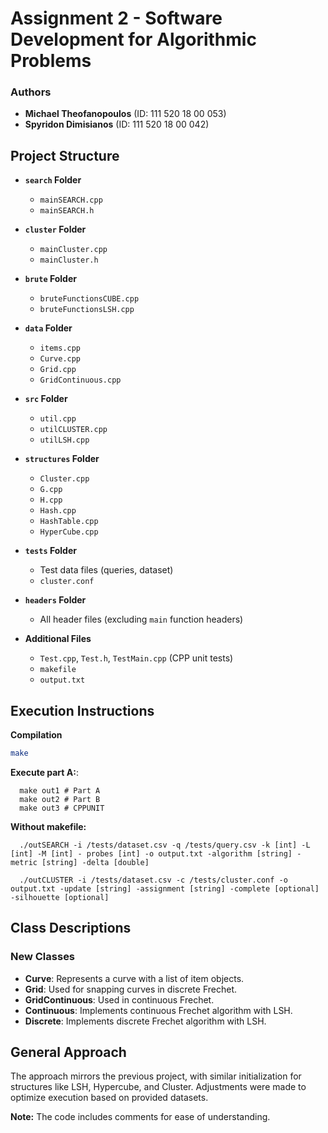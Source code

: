 # Assignment 2 - Software Development for Algorithmic Problems

### Authors

- **Michael Theofanopoulos** (ID: 111 520 18 00 053)
- **Spyridon Dimisianos** (ID: 111 520 18 00 042)

## Project Structure

- **`search` Folder**

  - `mainSEARCH.cpp`
  - `mainSEARCH.h`

- **`cluster` Folder**

  - `mainCluster.cpp`
  - `mainCluster.h`

- **`brute` Folder**

  - `bruteFunctionsCUBE.cpp`
  - `bruteFunctionsLSH.cpp`

- **`data` Folder**

  - `items.cpp`
  - `Curve.cpp`
  - `Grid.cpp`
  - `GridContinuous.cpp`

- **`src` Folder**

  - `util.cpp`
  - `utilCLUSTER.cpp`
  - `utilLSH.cpp`

- **`structures` Folder**

  - `Cluster.cpp`
  - `G.cpp`
  - `H.cpp`
  - `Hash.cpp`
  - `HashTable.cpp`
  - `HyperCube.cpp`

- **`tests` Folder**

  - Test data files (queries, dataset)
  - `cluster.conf`

- **`headers` Folder**

  - All header files (excluding `main` function headers)

- **Additional Files**
  - `Test.cpp`, `Test.h`, `TestMain.cpp` (CPP unit tests)
  - `makefile`
  - `output.txt`

## Execution Instructions

**Compilation**

```sh
make
```

**Execute part A:**:

```
  make out1 # Part A
  make out2 # Part B
  make out3 # CPPUNIT
```

**Without makefile:**

```
  ./outSEARCH -i /tests/dataset.csv -q /tests/query.csv -k [int] -L [int] -M [int] - probes [int] -o output.txt -algorithm [string] -metric [string] -delta [double]

  ./outCLUSTER -i /tests/dataset.csv -c /tests/cluster.conf -o output.txt -update [string] -assignment [string] -complete [optional] -silhouette [optional]
```

## Class Descriptions

### New Classes

- **Curve**: Represents a curve with a list of item objects.
- **Grid**: Used for snapping curves in discrete Frechet.
- **GridContinuous**: Used in continuous Frechet.
- **Continuous**: Implements continuous Frechet algorithm with LSH.
- **Discrete**: Implements discrete Frechet algorithm with LSH.

## General Approach

The approach mirrors the previous project, with similar initialization for structures like LSH, Hypercube, and Cluster. Adjustments were made to optimize execution based on provided datasets.

**Note:** The code includes comments for ease of understanding.
